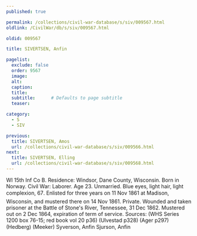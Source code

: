 ```yaml
---
published: true

permalink: /collections/civil-war-database/s/siv/009567.html
oldlink: /CivilWar/db/s/siv/009567.html

oldid: 009567

title: SIVERTSEN, Anfin

pagelist:
  exclude: false
  order: 9567
  image: 
  alt:
  caption:
  title:
  subtitle:      # Defaults to page subtitle
  teaser:

category: 
  - S 
  - SIV

previous:
  title: SIVERTSEN, Amos
  url: /collections/civil-war-database/s/siv/009566.html  
next:
  title: SIVERTSEN, Elling
  url: /collections/civil-war-database/s/siv/009568.html   
---
```

WI 15th Inf Co B. Residence: Windsor, Dane County, Wisconsin. Born in Norway. Civil War: Laborer. Age 23. Unmarried. Blue eyes, light hair, light complexion, 6&#146;7&#148;. Enlisted for three years on 11 Nov 1861 at Madison, Wisconsin, and mustered there on 14 Nov 1861. Private. Wounded and taken prisoner at the Battle of Stone&#39;s River, Tennessee, 31 Dec 1862. Mustered out on 2 Dec 1864, expiration of term of service. Sources: (WHS Series 1200 box 76-15; red book vol 20 p36) (Ulvestad p328) (Ager p297) (Hedberg) (Meeker) &#147;Syverson, Anfin&#148; &#147;Sjurson, Anfin&#148;